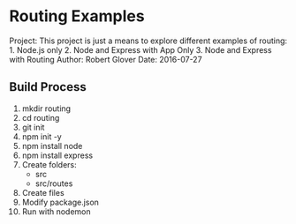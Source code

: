 # Routing Examples

Project:  This project is just a means to explore different examples of routing:
          1.  Node.js only
          2.  Node and Express with App Only
          3.  Node and Express with Routing
Author:   Robert Glover
Date:     2016-07-27

## Build Process

1.  mkdir routing
2.  cd routing
3.  git init
4.  npm init -y
5.  npm install node
6.  npm install express
7.  Create folders:
    - src
    - src/routes
8.  Create files
9.  Modify package.json
10. Run with nodemon

